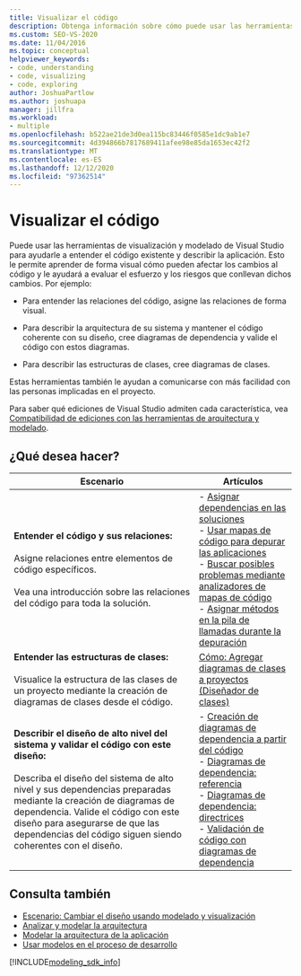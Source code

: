 ```yaml
---
title: Visualizar el código
description: Obtenga información sobre cómo puede usar las herramientas de visualización y modelado de Visual Studio para comprender el código existente y describir la aplicación.
ms.custom: SEO-VS-2020
ms.date: 11/04/2016
ms.topic: conceptual
helpviewer_keywords:
- code, understanding
- code, visualizing
- code, exploring
author: JoshuaPartlow
ms.author: joshuapa
manager: jillfra
ms.workload:
- multiple
ms.openlocfilehash: b522ae21de3d0ea115bc83446f0585e1dc9ab1e7
ms.sourcegitcommit: 4d394866b7817689411afee98e85da1653ec42f2
ms.translationtype: MT
ms.contentlocale: es-ES
ms.lasthandoff: 12/12/2020
ms.locfileid: "97362514"
---
```

# <a name="visualize-code"></a>Visualizar el código

Puede usar las herramientas de visualización y modelado de Visual Studio para ayudarle a entender el código existente y describir la aplicación. Esto le permite aprender de forma visual cómo pueden afectar los cambios al código y le ayudará a evaluar el esfuerzo y los riesgos que conllevan dichos cambios. Por ejemplo:

- Para entender las relaciones del código, asigne las relaciones de forma visual.

- Para describir la arquitectura de su sistema y mantener el código coherente con su diseño, cree diagramas de dependencia y valide el código con estos diagramas.

- Para describir las estructuras de clases, cree diagramas de clases.

Estas herramientas también le ayudan a comunicarse con más facilidad con las personas implicadas en el proyecto.

Para saber qué ediciones de Visual Studio admiten cada característica, vea [Compatibilidad de ediciones con las herramientas de arquitectura y modelado](../modeling/what-s-new-for-design-in-visual-studio.md#VersionSupport).

## <a name="what-do-you-want-to-do"></a>¿Qué desea hacer?

|Escenario|Artículos|
|-|-|
|**Entender el código y sus relaciones:**<br /><br /> Asigne relaciones entre elementos de código específicos.<br /><br /> Vea una introducción sobre las relaciones del código para toda la solución.|- [Asignar dependencias en las soluciones](../modeling/map-dependencies-across-your-solutions.md)<br />- [Usar mapas de código para depurar las aplicaciones](../modeling/use-code-maps-to-debug-your-applications.md)<br />- [Buscar posibles problemas mediante analizadores de mapas de código](../modeling/find-potential-problems-using-code-map-analyzers.md)<br />- [Asignar métodos en la pila de llamadas durante la depuración](../debugger/map-methods-on-the-call-stack-while-debugging-in-visual-studio.md)|
|**Entender las estructuras de clases:**<br /><br /> Visualice la estructura de las clases de un proyecto mediante la creación de diagramas de clases desde el código.|[Cómo: Agregar diagramas de clases a proyectos (Diseñador de clases)](../ide/class-designer/how-to-add-class-diagrams-to-projects.md)|
|**Describir el diseño de alto nivel del sistema y validar el código con este diseño:**<br /><br /> Describa el diseño del sistema de alto nivel y sus dependencias preparadas mediante la creación de diagramas de dependencia. Valide el código con este diseño para asegurarse de que las dependencias del código siguen siendo coherentes con el diseño.|- [Creación de diagramas de dependencia a partir del código](../modeling/create-layer-diagrams-from-your-code.md)<br />- [Diagramas de dependencia: referencia](../modeling/layer-diagrams-reference.md)<br />- [Diagramas de dependencia: directrices](../modeling/layer-diagrams-guidelines.md)<br />- [Validación de código con diagramas de dependencia](../modeling/validate-code-with-layer-diagrams.md)|

## <a name="see-also"></a>Consulta también

- [Escenario: Cambiar el diseño usando modelado y visualización](../modeling/scenario-change-your-design-using-visualization-and-modeling.md)
- [Analizar y modelar la arquitectura](../modeling/analyze-and-model-your-architecture.md)
- [Modelar la arquitectura de la aplicación](../modeling/model-your-app-s-architecture.md)
- [Usar modelos en el proceso de desarrollo](../modeling/use-models-in-your-development-process.md)

[!INCLUDE[modeling_sdk_info](includes/modeling_sdk_info.md)]
